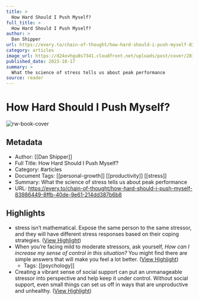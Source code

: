 ```yaml
---
title: >
  How Hard Should I Push Myself?
full_title: >
  How Hard Should I Push Myself?
author: >
  Dan Shipper
url: https://every.to/chain-of-thought/how-hard-should-i-push-myself-83986449-8ffb-40de-9e61-214dd387b6b8
category: articles
image_url: https://d24ovhgu8s7341.cloudfront.net/uploads/post/cover/2818/https---bucketeer-e05bbc84-baa3-437e-9518-adb32be77984.s3.amazonaws.com-public-images-3d2ebce7-e447-49bf-a6b4-f78c21198041_1400x934.jpeg
published_date: 2023-10-17
summary: >
  What the science of stress tells us about peak performance
source: reader
---
```

# How Hard Should I Push Myself?

![rw-book-cover](https://d24ovhgu8s7341.cloudfront.net/uploads/post/cover/2818/https---bucketeer-e05bbc84-baa3-437e-9518-adb32be77984.s3.amazonaws.com-public-images-3d2ebce7-e447-49bf-a6b4-f78c21198041_1400x934.jpeg)

## Metadata
- Author: [[Dan Shipper]]
- Full Title: How Hard Should I Push Myself?
- Category: #articles
- Document Tags: [[personal-growth]] [[productivity]] [[stress]] 
- Summary: What the science of stress tells us about peak performance
- URL: https://every.to/chain-of-thought/how-hard-should-i-push-myself-83986449-8ffb-40de-9e61-214dd387b6b8

## Highlights
- stress isn’t mathematical. Expose the same person to the same stressor, and they will have different stress responses based on their coping strategies. ([View Highlight](https://read.readwise.io/read/01hj9trr5x41ekpccwbkh90bvj))
- When you’re facing mild to moderate stressors, ask yourself, *How can I increase my sense of control in this situation?* You might find there are simple answers that will make you feel a lot better. ([View Highlight](https://read.readwise.io/read/01hj9tsd2dqbvwe3kdptf2dhft))
    - Tags: [[psychology]] 
- Creating a vibrant sense of social support can put an unmanageable stressor into perspective and help keep it under control. Without social support, even small things can set us off in ways that are unproductive and unhealthy. ([View Highlight](https://read.readwise.io/read/01hj9tv59j1w74amnc7pf9ae77))


